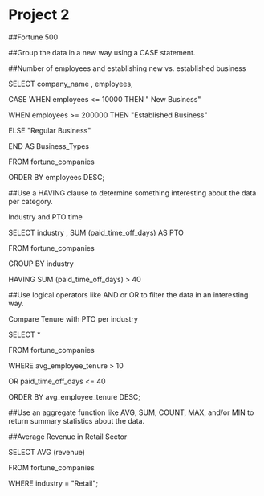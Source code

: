 # Project 2
##Fortune 500


##Group the data in a new way using a CASE statement.

##Number of employees and establishing new vs. established business

 
SELECT company_name , employees,

CASE WHEN employees <= 10000 THEN " New Business"

WHEN employees >= 200000 THEN "Established Business"

ELSE "Regular Business"

END AS Business_Types

FROM fortune_companies

ORDER BY employees DESC;

 


##Use a HAVING clause to determine something interesting about the data per category.

Industry and PTO time

 
SELECT industry , SUM (paid_time_off_days) AS PTO

FROM fortune_companies

GROUP BY industry

HAVING SUM (paid_time_off_days) > 40



 

##Use logical operators like AND or OR to filter the data in an interesting way.

Compare Tenure with PTO per industry

SELECT *

FROM fortune_companies

WHERE avg_employee_tenure > 10

OR paid_time_off_days <= 40

ORDER BY avg_employee_tenure DESC;



 

##Use an aggregate function like AVG, SUM, COUNT, MAX, and/or MIN to return summary statistics about the data.

##Average Revenue in Retail Sector

SELECT AVG (revenue)

FROM fortune_companies

WHERE industry = "Retail";

